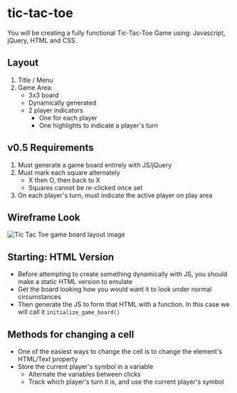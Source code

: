 # tic-tac-toe

You will be creating a fully functional Tic-Tac-Toe Game using: Javascript, jQuery, HTML and CSS.

## Layout
1. Title / Menu
2. Game Area:
	- 3x3 board
	- Dynamically generated
	- 2 player indicators
		- One for each player
		- One highlights to indicate a player's turn

##  v0.5 Requirements
1. Must generate a game board entirely with JS/jQuery
2. Must mark each square alternately
	- X then O, then back to X
	- Squares cannot be re-clicked once set
3. On each player's turn, must indicate the active player on play area

## Wireframe Look

<img src="#" alt="Tic Tac Toe game board layout image">

## Starting: HTML Version
- Before attempting to create something dynamically with JS, you should make a static HTML version to emulate
- Get the board looking how you would want it to look under normal circumstances
- Then generate the JS to form that HTML with a function. In this case we will call it `initialize_game_board()`

## Methods for changing a cell

- One of the easiest ways to change the cell is to change the element's HTML/Text property
- Store the current player's symbol in a variable
	- Alternate the variables between clicks
	- Track which player's turn it is, and use the current player's symbol